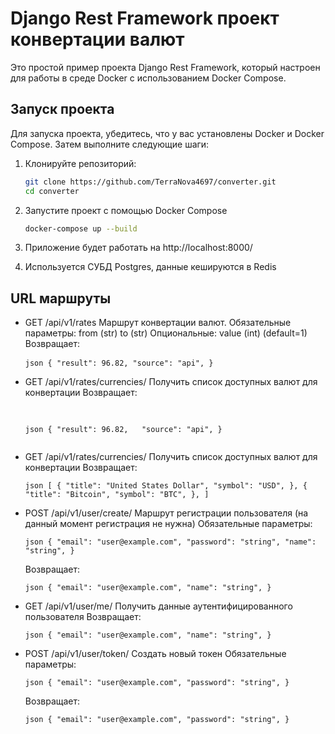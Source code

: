 # Django Rest Framework проект конвертации валют

Это простой пример проекта Django Rest Framework, который настроен для работы в среде Docker с использованием Docker Compose.

## Запуск проекта

Для запуска проекта, убедитесь, что у вас установлены Docker и Docker Compose. Затем выполните следующие шаги:

1. Клонируйте репозиторий:

   ```bash
   git clone https://github.com/TerraNova4697/converter.git
   cd converter

2. Запустите проект с помощью Docker Compose

   ```bash
   docker-compose up --build

3. Приложение будет работать на http://localhost:8000/

4. Используется СУБД Postgres, данные кешируются в Redis

## URL маршруты

- GET /api/v1/rates
    Маршрут конвертации валют.
    Обязательные параметры:
        from (str)
        to (str)
    Опциональные:
        value (int) (default=1)
    Возвращает:
        <pre>
        ```json
           {
               "result": 96.82,
               "source": "api",
           }
        ```
        </pre>
- GET /api/v1/rates/currencies/
    Получить список доступных валют для конвертации
    Возвращает:
        <pre>
        <pre>
        ```json
           {
               "result": 96.82,  
               "source": "api",
           }
        ```
        </pre>
- GET /api/v1/rates/currencies/
    Получить список доступных валют для конвертации
    Возвращает:
        <pre>
        ```json
        [
            {
                "title": "United States Dollar",
                "symbol": "USD",
            },
            {
                "title": "Bitcoin",
                "symbol": "BTC",
            },
        ]
        ```
        </pre>

- POST /api/v1/user/create/
    Маршрут регистрации пользователя (на данный момент регистрация не нужна)
    Обязательные параметры:
        <pre>
        ```json
        {
            "email": "user@example.com",
            "password": "string",
            "name": "string",
        }
        ```
        </pre>
    Возвращает:
        <pre>
        ```json
        {
            "email": "user@example.com",
            "name": "string",
        }
        ```
        </pre>

- GET /api/v1/user/me/
    Получить данные аутентифицированного пользователя
    Возвращает:
        <pre>
        ```json
        {
            "email": "user@example.com",
            "name": "string",
        }
        ```
        </pre>

- POST /api/v1/user/token/
    Создать новый токен
    Обязательные параметры:
        <pre>
        ```json
        {
            "email": "user@example.com",
            "password": "string",
        }
        ```
        </pre>
    Возвращает:
        <pre>
        ```json
        {
            "email": "user@example.com",
            "password": "string",
        }
        ```
        </pre>